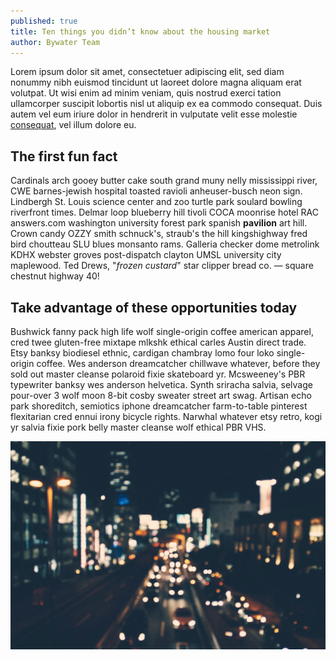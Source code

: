 ```yaml
---
published: true
title: Ten things you didn’t know about the housing market
author: Bywater Team
---
```


Lorem ipsum dolor sit amet, consectetuer adipiscing elit, sed diam nonummy nibh euismod tincidunt ut laoreet dolore magna aliquam erat volutpat. Ut wisi enim ad minim veniam, quis nostrud exerci tation ullamcorper suscipit lobortis nisl ut aliquip ex ea commodo consequat. Duis autem vel eum iriure dolor in hendrerit in vulputate velit esse molestie [consequat](http://google.com), vel illum dolore eu.

## The first fun fact

Cardinals arch gooey butter cake south grand muny nelly mississippi river, CWE barnes-jewish hospital toasted ravioli anheuser-busch neon sign. Lindbergh St. Louis science center and zoo turtle park soulard bowling riverfront times. Delmar loop blueberry hill tivoli COCA moonrise hotel RAC answers.com washington university forest park spanish **pavilion** art hill. Crown candy OZZY smith schnuck's, straub's the hill kingshighway fred bird choutteau SLU blues monsanto rams. Galleria checker dome metrolink KDHX webster groves post-dispatch clayton UMSL university city maplewood. Ted Drews, "_frozen custard_" star clipper bread co. — square chestnut highway 40!

## Take advantage of these opportunities today

Bushwick fanny pack high life wolf single-origin coffee american apparel, cred twee gluten-free mixtape mlkshk ethical carles Austin direct trade. Etsy banksy biodiesel ethnic, cardigan chambray lomo four loko single-origin coffee. Wes anderson dreamcatcher chillwave whatever, before they sold out master cleanse polaroid fixie skateboard yr. Mcsweeney's PBR typewriter banksy wes anderson helvetica. Synth sriracha salvia, selvage pour-over 3 wolf moon 8-bit cosby sweater street art swag. Artisan echo park shoreditch, semiotics iphone dreamcatcher farm-to-table pinterest flexitarian cred ennui irony bicycle rights. Narwhal whatever etsy retro, kogi yr salvia fixie pork belly master cleanse wolf ethical PBR VHS.

![a-picture.jpg](/_posts/a-picture.jpg)